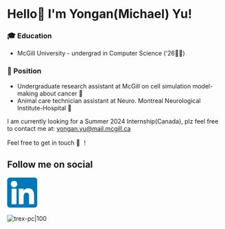 # Hello👋 I'm Yongan(Michael) Yu!

### 🎓 Education 
- McGill University - undergrad in Computer Science ('26🧑‍🎓)

### 💼 Position
- Undergraduate research assistant at McGill on cell simulation model-making about cancer 🦠
- Animal care technician assistant at Neuro. Montreal Neurological Institute-Hospital 🐒

I am currently looking for a Summer 2024 Internship(Canada), plz feel free to contact me at: yongan.yu@mail.mcgill.ca

Feel free to get in touch 🤝 ！

## Follow me on social

<a href="https://www.linkedin.com/in/yongan-yu-0327an/" target="_blank">
<img src="https://github.com/Michaelyya/public-images/blob/main/174857.png" alt="LinkedIn logo" | width= "70"/>
</a>

![trex-pc|100](https://user-images.githubusercontent.com/120589837/231785526-da03c915-f6b3-4ae5-89d6-c45f5915d514.gif)
